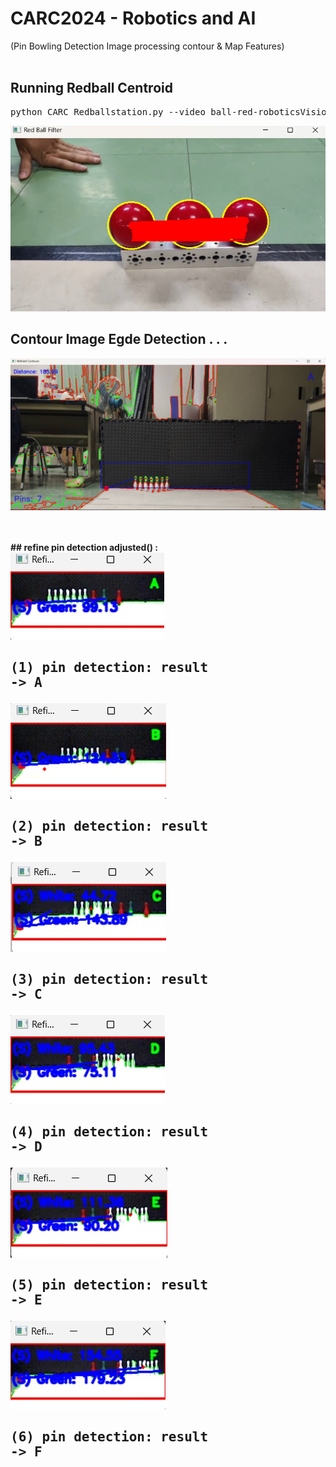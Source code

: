 # CARC2024 - Robotics and AI 
(Pin Bowling Detection  Image processing contour & Map Features)
<br>
<br>

## Running Redball Centroid ##
<pre>python CARC_Redballstation.py --video ball-red-roboticsVision.mp4</pre> 
<img src="./Python_Camera/maskredBall-Centroid.png"></img>

## Contour Image Egde Detection . . . ##
<img src="./Python_Field/EdgeDetection-2contour.png">
<br><br><br>

**## refine pin detection adjusted() :**
<br><img src="./A.jpg"><br>

##  <pre>(1) pin detection: result -> A   </pre> 

<img src="./B.jpg">

##  <pre>(2) pin detection: result -> B  </pre> 

<img src="./C.jpg">

##  <pre>(3) pin detection: result -> C   </pre> 

<img src="./D.jpg">

##  <pre>(4) pin detection: result -> D  </pre> 


<img src="./E.jpg">

##  <pre>(5) pin detection: result -> E </pre> 


<img src="./F.jpg">

##  <pre>(6) pin detection: result -> F </pre> 

